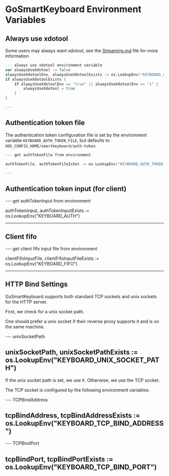 # GoSmartKeyboard Environment Variables


## Always use xdotool

Some users may always want xdotool, see the [Streaming.md](Streaming.md) file for more information

``` go
--- always use xdotool environment variable
var alwaysUseXdotool := false
alwaysUseXdotoolEnv, alwaysUseXdotoolExists := os.LookupEnv("KEYBOARD_ALWAYS_USE_XDOTOOL")
if alwaysUseXdotoolExists {
    if alwaysUseXdotoolEnv == "true" || alwaysUseXdotoolEnv == "1" {
        alwaysUseXdotool = true
    }
}

---
```


## Authentication token file

The authentication token configuration file is set by the environment variable `KEYBOARD_AUTH_TOKEN_FILE`, but defaults to
`XDG_CONFIG_HOME/smartkeyboard/auth-token`.


``` go
--- get authTokenFile from environment

authTokenFile, authTokenFileIsSet := os.LookupEnv("KEYBOARD_AUTH_TOKEN_FILE")

---
```

## Authentication token input (for client)

--- get authTokenInput from environment

authTokenInput, authTokenInputExists := os.LookupEnv("KEYBOARD_AUTH")

---


## Client fifo

--- get client fifo input file from environment

clientFifoInputFile, clientFifoInputFileExists := os.LookupEnv("KEYBOARD_FIFO")

---

## HTTP Bind Settings


GoSmartKeyboard supports both standard TCP sockets and unix sockets for the
HTTP server.

First, we check for a unix socket path.

One should prefer a unix socket if their reverse proxy supports it and is on the
same machine.

--- unixSocketPath

unixSocketPath, unixSocketPathExists := os.LookupEnv("KEYBOARD_UNIX_SOCKET_PATH")
---

If the unix socket path is set, we use it. Otherwise, we use the TCP socket.

The TCP socket is configured by the following environment variables:

--- TCPBindAddress

tcpBindAddress, tcpBindAddressExists := os.LookupEnv("KEYBOARD_TCP_BIND_ADDRESS")
---

--- TCPBindPort

tcpBindPort, tcpBindPortExists := os.LookupEnv("KEYBOARD_TCP_BIND_PORT")
---
